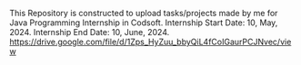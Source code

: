 This Repository is constructed to upload tasks/projects made by me for Java Programming Internship in Codsoft. Internship Start Date: 10, May, 2024. Internship End Date: 10, June, 2024.
https://drive.google.com/file/d/1Zps_HyZuu_bbyQiL4fCoIGaurPCJNvec/view
